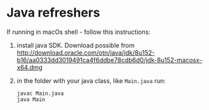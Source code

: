 # Java refreshers
If running in macOs shell - follow this instructions:
1. install java SDK. Download possible from http://download.oracle.com/otn/java/jdk/8u152-b16/aa0333dd3019491ca4f6ddbe78cdb6d0/jdk-8u152-macosx-x64.dmg
2. in the folder with your java class, like `Main.java` run:

   `javac Main.java`   
   `java Main`

